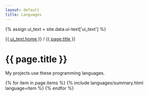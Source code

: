 ```yaml
---
layout: default
title: Languages
---
```


{% assign ui_text = site.data.ui-text['ui_text'] %}

<div class="section spacer"></div>

<div class="section bread">
	<div class="content">
		<div class="h-subtitle">
			<p><a href="{{ site.url }}">{{ ui_text.home }}</a> / <a href="{{ page.url }}">{{ page.title }}</a></p>
		</div>
	</div>
</div>

<div class="section title">
	<div class="content">
		<h1>{{ page.title }}</h1>
    <p>
My projects use these programming languages.
    </p>
	</div>
</div>

<div class="section">
	<div class="content">
{% for item in page.items %}
  {% include languages/summary.html language=item %}
{% endfor %}
	</div>
</div>
